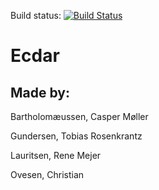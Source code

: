 

Build status: [![Build Status](https://travis-ci.com/tgunde13/SW9ecdar.svg?token=zfNHRsHAYBXGL5jFiW2f&branch=master)](https://travis-ci.com/tgunde13/SW9ecdar)
# Ecdar

Made by:
----------
Bartholomæussen, Casper Møller

Gundersen, Tobias Rosenkrantz

Lauritsen, Rene Mejer

Ovesen, Christian
